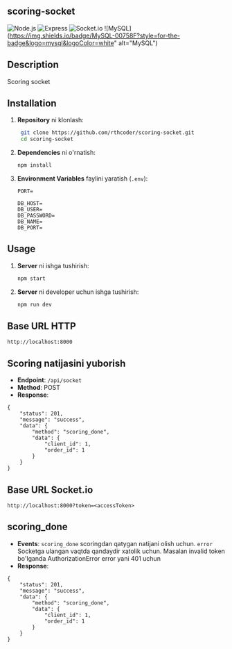 ## scoring-socket

![Node.js](https://img.shields.io/badge/Node.js-339933?style=for-the-badge&logo=nodedotjs&logoColor=white)
![Express](https://img.shields.io/badge/Express-000000?style=for-the-badge&logo=express&logoColor=white)
![Socket.io](https://img.shields.io/badge/Socket.io-black?style=for-the-badge&logo=socket.io&logoColor=white)
![MySQL](https://img.shields.io/badge/MySQL-00758F?style=for-the-badge&logo=mysql&logoColor=white" alt="MySQL")


## Description
Scoring socket

## Installation

1. **Repository** ni klonlash:
   ```sh
    git clone https://github.com/rthcoder/scoring-socket.git
    cd scoring-socket
    ```

2. **Dependencies** ni o'rnatish:

    ```sh
    npm install
    ```

3. **Environment Variables** faylini yaratish (`.env`):

    ```plaintext
    PORT=

    DB_HOST=
    DB_USER=
    DB_PASSWORD=
    DB_NAME=
    DB_PORT=
    ```

## Usage

1. **Server** ni ishga tushirish:

    ```sh
    npm start
    ```
2. **Server** ni developer uchun ishga tushirish:

    ```sh
    npm run dev
    ```


## Base URL HTTP
`http://localhost:8000`

## Scoring natijasini yuborish
- **Endpoint**: `/api/socket`
- **Method**: POST
- **Response**:
```
{
    "status": 201,
    "message": "success",
    "data": {
        "method": "scoring_done",
        "data": {
            "client_id": 1,
            "order_id": 1
        }
    }
}
```

## Base URL Socket.io
`http://localhost:8000?token=<accessToken>`

## scoring_done
- **Events**: `scoring_done` scoringdan qatygan natijani olish uchun. `error` Socketga ulangan vaqtda qandaydir xatolik uchun. Masalan invalid token bo'lganda AuthorizationError error yani 401 uchun
- **Response**:
```
{
    "status": 201,
    "message": "success",
    "data": {
        "method": "scoring_done",
        "data": {
            "client_id": 1,
            "order_id": 1
        }
    }
}
```


